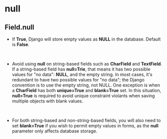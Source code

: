 # null

## Field.null

- If **True**, Django will store empty values as **NULL** in the database. Default is **False**.
<br>

- Avoid using **null** on string-based fields such as **CharField** and **TextField**. If a string-based field has **null=Trie**, that means it has two possible values for "no data": **NULL**, and the empty string. In most cases, it's redundant to have two possible values for "no data"; the Django convention is to use the empty string, not NULL. One exception is when a **CharField** has both **unique=True** and **blank=True** set. In this situation, **null=True** is required to avoid unique constraint violants when saving multiple objects with blank values.
<br>

- For both string-based and non-string-based fields, you will also need to set **blank=True** if you wish to permit empty values in forms, as the **null** parameter only affects database storage.
